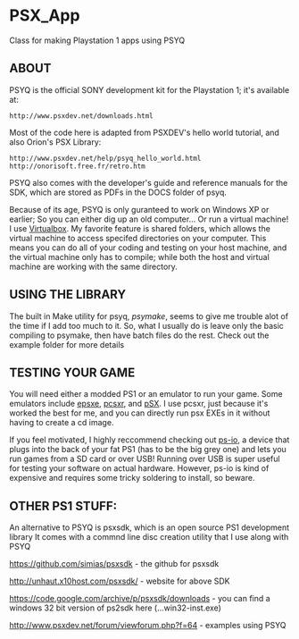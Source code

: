 # PSX_App
Class for making Playstation 1 apps using PSYQ

ABOUT
--------
PSYQ is the official SONY development kit for the Playstation 1; it's available at:
	
	http://www.psxdev.net/downloads.html
	
Most of the code here is adapted from PSXDEV's hello world tutorial, and also Orion's PSX Library: 

	http://www.psxdev.net/help/psyq_hello_world.html
	http://onorisoft.free.fr/retro.htm
	
PSYQ also comes with the developer's guide and reference manuals for the SDK, which are stored as PDFs in the DOCS folder of psyq.

Because of its age, PSYQ is only guranteed to work on Windows XP or earlier; So you can either dig up an old computer...
Or run a virtual machine! I use <a href="https://www.virtualbox.org/wiki/VirtualBox">Virtualbox</a>. My favorite feature is 
shared folders, which allows the virtual machine to access specifed directories on your computer. This means you can do all of your coding
and testing on your host machine, and the virtual machine only has to compile; while both the host and virtual machine are working
with the same directory.

USING THE LIBRARY
-----------------
The built in Make utility for psyq, <i>psymake</i>, seems to give me trouble alot of the time if I add too much to it. 
So, what I usually do is leave only the basic compiling to psymake, then have batch files do the rest. Check out the example
folder for more details

TESTING YOUR GAME
-----------------
You will need either a modded PS1 or an emulator to run your game. Some emulators include <a href="http://www.epsxe.com/">epsxe</a>,
<a href="https://pcsxr.codeplex.com/">pcsxr</a>, and <a href="http://www.emulator-zone.com/doc.php/psx/psx_em.html">pSX</a>. I use pcsxr, 
just because it's worked the best for me, and you can directly run psx EXEs in it without having to create a cd image.

If you feel motivated, I highly reccommend checking out <a href="http://ps-io.com/">ps-io</a>, a device that plugs into the back of
your fat PS1 (has to be the big grey one) and lets you run games from a SD card or over USB! Running over USB is super useful for
testing your software on actual hardware. However, ps-io is kind of expensive and requires some tricky soldering to install,
so beware.

OTHER PS1 STUFF:
---------------------------
An alternative to PSYQ is psxsdk, which is an open source PS1 development library
It comes with a commnd line disc creation utility that I use along with PSYQ

https://github.com/simias/psxsdk - the github for psxsdk

http://unhaut.x10host.com/psxsdk/ - website for above SDK

https://code.google.com/archive/p/psxsdk/downloads - you can find a windows 32 bit version of ps2sdk here (...win32-inst.exe)

http://www.psxdev.net/forum/viewforum.php?f=64 - examples using PSYQ

